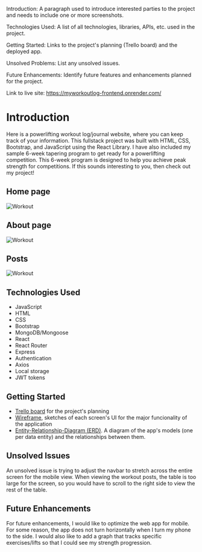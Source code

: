 Introduction: A paragraph used to introduce interested parties to the project and needs to include one or more screenshots.

Technologies Used: A list of all technologies, libraries, APIs, etc. used in the project.

Getting Started: Links to the project's planning (Trello board) and the deployed app.

Unsolved Problems: List any unsolved issues.

Future Enhancements: Identify future features and enhancements planned for the project.

Link to live site: https://myworkoutlog-frontend.onrender.com/

# Introduction

Here is a powerlifting workout log/journal website, where you can keep track of your information. This fullstack project was built with HTML, CSS, Bootstrap, and JavaScript using the React Library. I have also included my sample 6-week tapering program to get ready for a powerlifting competition. This 6-week program is designed to help you achieve peak strength for competitions. If this sounds interesting to you, then check out my project!

## Home page
![Workout](https://res.cloudinary.com/ddl0mgnds/image/upload/v1680715224/workout/home_ev2aii.jpg)

## About page
![Workout](https://res.cloudinary.com/ddl0mgnds/image/upload/v1680715224/workout/about1_spzakx.jpg)

## Posts
![Workout](https://res.cloudinary.com/ddl0mgnds/image/upload/v1680715223/workout/posts1_feqxat.jpg)

## Technologies Used

- JavaScript
- HTML
- CSS
- Bootstrap
- MongoDB/Mongoose
- React
- React Router
- Express
- Authentication
- Axios
- Local storage
- JWT tokens

## Getting Started

- [Trello board](https://trello.com/b/C6HonRzK/fs-workout-log) for the project's planning
- [Wireframe](https://lucid.app/lucidchart/a2a2b62a-d19a-495e-ad43-28136ad5dc91/edit?invitationId=inv_398f6ad8-7c33-4790-a97a-554c4a3f3959&page=0_0#), sketches of each screen's UI for the major funcionality of the application
- [Entity-Relationship-Diagram (ERD)](https://lucid.app/lucidchart/9687927b-ddae-4c27-9754-b9c16f4a3305/edit?page=0_0&invitationId=inv_efc94f68-efd1-4c90-b622-78f4e17d0ffa#). A diagram of the app's models (one per data entity) and the relationships between them.

## Unsolved Issues

An unsolved issue is trying to adjust the navbar to stretch across the entire screen for the mobile view. When viewing the workout posts, the table is too large for the screen, so you would have to scroll to the right side to view the rest of the table. 

## Future Enhancements
For future enhancements, I would like to optimize the web app for mobile. For some reason, the app does not turn horizontally when I turn my phone to the side. I would also like to add a graph that tracks specific exercises/lifts so that I could see my strength progression. 

